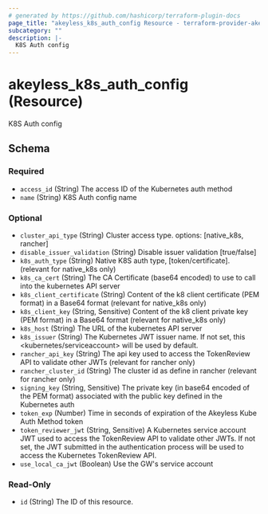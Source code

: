 ```yaml
---
# generated by https://github.com/hashicorp/terraform-plugin-docs
page_title: "akeyless_k8s_auth_config Resource - terraform-provider-akeyless"
subcategory: ""
description: |-
  K8S Auth config
---
```


# akeyless_k8s_auth_config (Resource)

K8S Auth config



<!-- schema generated by tfplugindocs -->
## Schema

### Required

- `access_id` (String) The access ID of the Kubernetes auth method
- `name` (String) K8S Auth config name

### Optional

- `cluster_api_type` (String) Cluster access type. options: [native_k8s, rancher]
- `disable_issuer_validation` (String) Disable issuer validation [true/false]
- `k8s_auth_type` (String) Native K8S auth type, [token/certificate]. (relevant for native_k8s only)
- `k8s_ca_cert` (String) The CA Certificate (base64 encoded) to use to call into the kubernetes API server
- `k8s_client_certificate` (String) Content of the k8 client certificate (PEM format) in a Base64 format (relevant for native_k8s only)
- `k8s_client_key` (String, Sensitive) Content of the k8 client private key (PEM format) in a Base64 format (relevant for native_k8s only)
- `k8s_host` (String) The URL of the kubernetes API server
- `k8s_issuer` (String) The Kubernetes JWT issuer name. If not set, this <kubernetes/serviceaccount> will be used by default.
- `rancher_api_key` (String) The api key used to access the TokenReview API to validate other JWTs (relevant for rancher only)
- `rancher_cluster_id` (String) The cluster id as define in rancher (relevant for rancher only)
- `signing_key` (String, Sensitive) The private key (in base64 encoded of the PEM format) associated with the public key defined in the Kubernetes auth
- `token_exp` (Number) Time in seconds of expiration of the Akeyless Kube Auth Method token
- `token_reviewer_jwt` (String, Sensitive) A Kubernetes service account JWT used to access the TokenReview API to validate other JWTs. If not set, the JWT submitted in the authentication process will be used to access the Kubernetes TokenReview API.
- `use_local_ca_jwt` (Boolean) Use the GW's service account

### Read-Only

- `id` (String) The ID of this resource.



